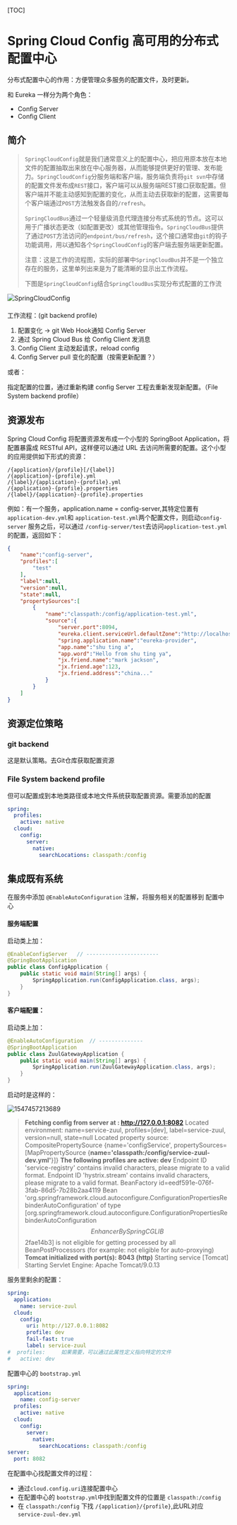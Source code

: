 [TOC]

# Spring Cloud Config 高可用的分布式配置中心

分布式配置中心的作用：方便管理众多服务的配置文件，及时更新。

和 Eureka 一样分为两个角色：

- Config Server
- Config Client

## 简介

> `SpringCloudConfig`就是我们通常意义上的配置中心，把应用原本放在本地文件的配置抽取出来放在中心服务器，从而能够提供更好的管理、发布能力。`SpringCloudConfig`分服务端和客户端，服务端负责将`git svn`中存储的配置文件发布成`REST`接口，客户端可以从服务端REST接口获取配置。但客户端并不能主动感知到配置的变化，从而主动去获取新的配置，这需要每个客户端通过`POST`方法触发各自的`/refresh`。
>
> `SpringCloudBus`通过一个轻量级消息代理连接分布式系统的节点。这可以用于广播状态更改（如配置更改）或其他管理指令。`SpringCloudBus`提供了通过`POST`方法访问的`endpoint/bus/refresh`，这个接口通常由`git`的钩子功能调用，用以通知各个`SpringCloudConfig`的客户端去服务端更新配置。
>
> 注意：这是工作的流程图，实际的部署中`SpringCloudBus`并不是一个独立存在的服务，这里单列出来是为了能清晰的显示出工作流程。
>
> 下图是`SpringCloudConfig`结合`SpringCloudBus`实现分布式配置的工作流

![SpringCloudConfig](http://www.ymq.io/images/2017/SpringCloud/config/1.png) 

工作流程：(git backend profile)

1. 配置变化 -> git Web Hook通知 Config Server
2. 通过 Spring Cloud Bus 给 Config Client 发消息
3. Config Client 主动发起请求，reload config
4. Config Server pull 变化的配置（按需更新配置？）

或者：

指定配置的位置，通过重新构建 config Server 工程去重新发现新配置。（File System backend profile）

## 资源发布

Spring Cloud Config 将配置资源发布成一个小型的 SpringBoot Application，将配置暴露成 RESTful API，这样便可以通过 URL 去访问所需要的配置。这个小型的应用提供如下形式的资源：

```
/{application}/{profile}[/{label}]
/{application}-{profile}.yml
/{label}/{application}-{profile}.yml
/{application}-{profile}.properties
/{label}/{application}-{profile}.properties
```

例如：有一个服务，application.name = config-server,其特定位置有`application-dev.yml`和 `application-test.yml`两个配置文件，则启动`config-server` 服务之后，可以通过 `/config-server/test`去访问`application-test.yml` 的配置，返回如下：

```json
{
    "name":"config-server",
    "profiles":[
        "test"
    ],
    "label":null,
    "version":null,
    "state":null,
    "propertySources":[
        {
            "name":"classpath:/config/application-test.yml",
            "source":{
                "server.port":8094,
                "eureka.client.serviceUrl.defaultZone":"http://localhost:8659/eureka/",
                "spring.application.name":"eureka-provider",
                "app.name":"shu ting a",
                "app.word":"Hello from shu ting ya",
                "jx.friend.name":"mark jackson",
                "jx.friend.age":123,
                "jx.friend.address":"china..."
            }
        }
    ]
}
```



## 资源定位策略

### git backend

这是默认策略。去Git仓库获取配置资源

### File System backend profile

但可以配置成到本地类路径或本地文件系统获取配置资源。需要添加的配置

```yaml
spring:
  profiles:
    active: native
  cloud:
    config:
      server:
        native:
          searchLocations: classpath:/config
```



## 集成既有系统

在服务中添加 `@EnableAutoConfiguration` 注解，将服务相关的配置移到 配置中心

#### 服务端配置

启动类上加：
```java
@EnableConfigServer   // -----------------------
@SpringBootApplication
public class ConfigApplication {
	public static void main(String[] args) {
		SpringApplication.run(ConfigApplication.class, args);
    }
}
```

#### 客户端配置：

启动类上加：

```java
@EnableAutoConfiguration  // --------------  
@SpringBootApplication
public class ZuulGatewayApplication {
	public static void main(String[] args) {
		SpringApplication.run(ZuulGatewayApplication.class, args);
	}
}
```

启动时是这样的：

![1547457213689](C:\Users\admin\AppData\Local\Temp\1547457213689.png)

>**Fetching config from server at : http://127.0.0.1:8082**
>Located environment: name=service-zuul, profiles=[dev], label=service-zuul, version=null, state=null
>Located property source: CompositePropertySource {name='configService', propertySources=[MapPropertySource {**name='classpath:/config/service-zuul-dev.yml'**}]}
>**The following profiles are active: dev**
>Endpoint ID 'service-registry' contains invalid characters, please migrate to a valid format.
>Endpoint ID 'hystrix.stream' contains invalid characters, please migrate to a valid format.
>BeanFactory id=eedf591e-076f-3fab-86d5-7b28b2aa4119
>Bean 'org.springframework.cloud.autoconfigure.ConfigurationPropertiesRebinderAutoConfiguration' of type [org.springframework.cloud.autoconfigure.ConfigurationPropertiesRebinderAutoConfiguration$$EnhancerBySpringCGLIB$$2fae14b3] is not eligible for getting processed by all BeanPostProcessors (for example: not eligible for auto-proxying)
>**Tomcat initialized with port(s): 8043 (http)**
>Starting service [Tomcat]
>Starting Servlet Engine: Apache Tomcat/9.0.13

服务里剩余的配置：

```yaml
spring: 
  application:
    name: service-zuul
  cloud: 
    config: 
      uri: http://127.0.0.1:8082
      profile: dev
      fail-fast: true
      label: service-zuul
#  profiles:     如果需要，可以通过此属性定义指向特定的文件
#  	active: dev
```

配置中心的 `bootstrap.yml`
```yaml
spring:
  application:
    name: config-server
  profiles:
    active: native
  cloud:
    config:
      server:
        native:
          searchLocations: classpath:/config    
server: 
  port: 8082
```

在配置中心找配置文件的过程：

- 通过`cloud.config.uri`连接配置中心
- 在配置中心的 `bootstrap.yml`中找到配置文件的位置是 `classpath:/config`
- 在 `classpath:/config` 下找 `/{application}/{profile}`,此URL对应 `service-zuul-dev.yml`